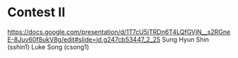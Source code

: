 # Contest II
https://docs.google.com/presentation/d/1T7cU5jTRDn6T4LQfGVjN__s2RGneE-8Juv60f8ukV8g/edit#slide=id.g247cb53447_2_25
Sung Hyun Shin (sshin1) Luke Song (csong1)